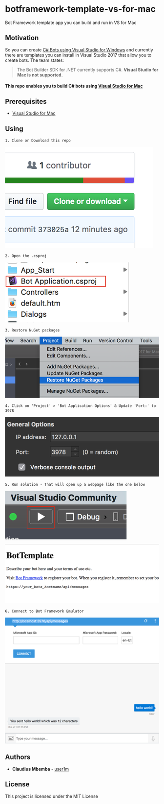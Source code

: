 # botframework-template-vs-for-mac

Bot Framework template app you can build and run in VS for Mac

## Motivation

So you can create [C# Bots using Visual Studio for Windows](https://docs.microsoft.com/en-us/bot-framework/dotnet/bot-builder-dotnet-quickstart) and currently there are templates you can install in Visual Studio 2017 that allow you to create bots. The team states:


> The Bot Builder SDK for .NET currently supports C#. **Visual Studio for Mac is not supported.**

#### This repo enables you to build C# bots using [Visual Studio for Mac](https://www.visualstudio.com/vs/visual-studio-mac/)

## Prerequisites

* [Visual Studio for Mac](https://www.visualstudio.com/vs/visual-studio-mac/)


## Using

```
1. Clone or Download this repo
```

![](./images/clone-dl.png)

```
2. Open the .csproj
```

![](./images/csproj.png)

```
3. Restore NuGet packages 
```

![](./images/restore-packages.png)

```
4. Click on 'Project' > 'Bot Application Options' & Update 'Port:' to 3978
```

![](./images/set-port.png)

```
5. Run solution - That will open up a webpage like the one below
```

![](./images/run.png)

![](./images/webpage.png)


```
6. Connect to Bot Framework Emulator
```

![](./images/bf-emulator.png)

## Authors

* **Claudius Mbemba** - [user1m](https://github.com/user1m)

## License

This project is licensed under the MIT License 